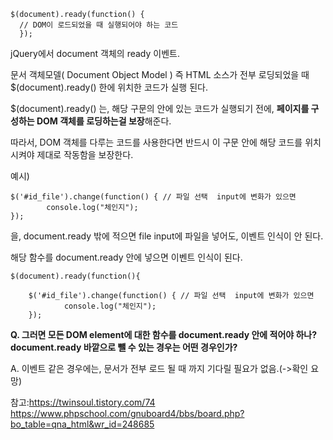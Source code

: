 
```
$(document).ready(function() { 
  // DOM이 로드되었을 때 실행되어야 하는 코드 
  });
```

jQuery에서 document 객체의 ready 이벤트. 

문서 객체모델( Document Object Model ) 즉 HTML 소스가 전부 로딩되었을 때 $(document).ready() 한에 위치한 코드가 실행 된다. 

$(document).ready() 는, 해당 구문의 안에 있는 코드가 실행되기 전에, **페이지를 구성하는 DOM 객체를 로딩하는걸 보장**해준다. 

따라서, DOM 객체를 다루는 코드를 사용한다면 
반드시 이 구문 안에 해당 코드를 위치시켜야 제대로 작동함을 보장한다.



예시)
```
$('#id_file').change(function() { // 파일 선택  input에 변화가 있으면
        console.log("체인지");
});
```
을, document.ready 밖에 적으면 file input에 파일을 넣어도, 이벤트 인식이 안 된다.

해당 함수를 document.ready 안에 넣으면 이벤트 인식이 된다.

```
$(document).ready(function(){

    $('#id_file').change(function() { // 파일 선택  input에 변화가 있으면
            console.log("체인지");
    });
```



**Q. 그러면 모든 DOM element에 대한 함수를 document.ready 안에 적어야 하나? document.ready 바깥으로 뺄 수 있는 경우는 어떤 경우인가?**


A. 이벤트 같은 경우에는, 문서가 전부 로드 될 때 까지 기다릴 필요가 없음.(->확인 요망)

참고:https://twinsoul.tistory.com/74
https://www.phpschool.com/gnuboard4/bbs/board.php?bo_table=qna_html&wr_id=248685
